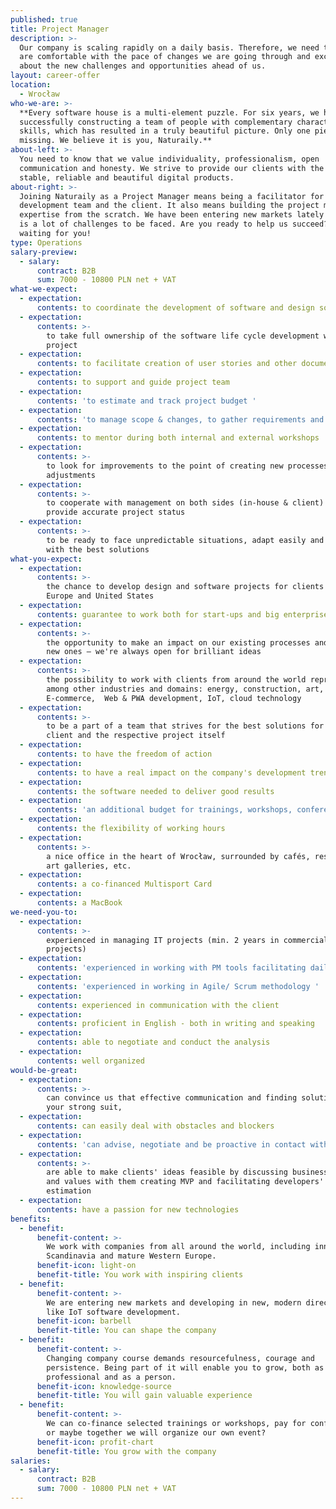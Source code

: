 ```yaml
---
published: true
title: Project Manager
description: >-
  Our company is scaling rapidly on a daily basis. Therefore, we need to see you
  are comfortable with the pace of changes we are going through and excited
  about the new challenges and opportunities ahead of us.
layout: career-offer
location:
  - Wrocław
who-we-are: >-
  **Every software house is a multi-element puzzle. For six years, we have been
  successfully constructing a team of people with complementary characters and
  skills, which has resulted in a truly beautiful picture. Only one piece is
  missing. We believe it is you, Naturaily.**
about-left: >-
  You need to know that we value individuality, professionalism, open
  communication and honesty. We strive to provide our clients with the best,
  stable, reliable and beautiful digital products.
about-right: >-
  Joining Naturaily as a Project Manager means being a facilitator for the
  development team and the client. It also means building the project management
  expertise from the scratch. We have been entering new markets lately so there
  is a lot of challenges to be faced. Are you ready to help us succeed? We are
  waiting for you!
type: Operations
salary-preview:
  - salary:
      contract: B2B
      sum: 7000 - 10800 PLN net + VAT
what-we-expect:
  - expectation:
      contents: to coordinate the development of software and design solutions
  - expectation:
      contents: >-
        to take full ownership of the software life cycle development within the
        project
  - expectation:
      contents: to facilitate creation of user stories and other documentation if needed
  - expectation:
      contents: to support and guide project team
  - expectation:
      contents: 'to estimate and track project budget '
  - expectation:
      contents: 'to manage scope & changes, to gather requirements and balance priorities'
  - expectation:
      contents: to mentor during both internal and external workshops
  - expectation:
      contents: >-
        to look for improvements to the point of creating new processes and
        adjustments
  - expectation:
      contents: >-
        to cooperate with management on both sides (in-house & client) & to
        provide accurate project status
  - expectation:
      contents: >-
        to be ready to face unpredictable situations, adapt easily and come up
        with the best solutions
what-you-expect:
  - expectation:
      contents: >-
        the chance to develop design and software projects for clients from
        Europe and United States
  - expectation:
      contents: guarantee to work both for start-ups and big enterprises
  - expectation:
      contents: >-
        the opportunity to make an impact on our existing processes and creating
        new ones – we're always open for brilliant ideas
  - expectation:
      contents: >-
        the possibility to work with clients from around the world representing,
        among other industries and domains: energy, construction, art, NGO,
        E-commerce,  Web & PWA development, IoT, cloud technology
  - expectation:
      contents: >-
        to be a part of a team that strives for the best solutions for each
        client and the respective project itself
  - expectation:
      contents: to have the freedom of action
  - expectation:
      contents: to have a real impact on the company's development trends
  - expectation:
      contents: the software needed to deliver good results
  - expectation:
      contents: 'an additional budget for trainings, workshops, conferences, etc.'
  - expectation:
      contents: the flexibility of working hours
  - expectation:
      contents: >-
        a nice office in the heart of Wrocław, surrounded by cafés, restaurants,
        art galleries, etc.
  - expectation:
      contents: a co-financed Multisport Card
  - expectation:
      contents: a MacBook
we-need-you-to:
  - expectation:
      contents: >-
        experienced in managing IT projects (min. 2 years in commercial
        projects)
  - expectation:
      contents: 'experienced in working with PM tools facilitating daily work '
  - expectation:
      contents: 'experienced in working in Agile/ Scrum methodology '
  - expectation:
      contents: experienced in communication with the client
  - expectation:
      contents: proficient in English - both in writing and speaking
  - expectation:
      contents: able to negotiate and conduct the analysis
  - expectation:
      contents: well organized
would-be-great:
  - expectation:
      contents: >-
        can convince us that effective communication and finding solutions is
        your strong suit,
  - expectation:
      contents: can easily deal with obstacles and blockers
  - expectation:
      contents: 'can advise, negotiate and be proactive in contact with clients'
  - expectation:
      contents: >-
        are able to make clients' ideas feasible by discussing business needs
        and values with them creating MVP and facilitating developers'
        estimation
  - expectation:
      contents: have a passion for new technologies
benefits:
  - benefit:
      benefit-content: >-
        We work with companies from all around the world, including innovative
        Scandinavia and mature Western Europe.
      benefit-icon: light-on
      benefit-title: You work with inspiring clients
  - benefit:
      benefit-content: >-
        We are entering new markets and developing in new, modern directions,
        like IoT software development.
      benefit-icon: barbell
      benefit-title: You can shape the company
  - benefit:
      benefit-content: >-
        Changing company course demands resourcefulness, courage and
        persistence. Being part of it will enable you to grow, both as a
        professional and as a person.
      benefit-icon: knowledge-source
      benefit-title: You will gain valuable experience
  - benefit:
      benefit-content: >-
        We can co-finance selected trainings or workshops, pay for conferences,
        or maybe together we will organize our own event?
      benefit-icon: profit-chart
      benefit-title: You grow with the company
salaries:
  - salary:
      contract: B2B
      sum: 7000 - 10800 PLN net + VAT
---
```


